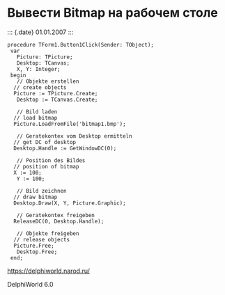 Вывести Bitmap на рабочем столе
===============================

::: {.date}
01.01.2007
:::

    procedure TForm1.Button1Click(Sender: TObject);
     var
       Picture: TPicture;
       Desktop: TCanvas;
       X, Y: Integer;
     begin
       // Objekte erstellen 
      // create objects 
      Picture := TPicture.Create;
       Desktop := TCanvas.Create;
     
       // Bild laden 
      // load bitmap 
      Picture.LoadFromFile('bitmap1.bmp');
     
       // Geratekontex vom Desktop ermitteln 
      // get DC of desktop 
      Desktop.Handle := GetWindowDC(0);
     
       // Position des Bildes 
      // position of bitmap 
      X := 100;
       Y := 100;
     
       // Bild zeichnen 
      // draw bitmap 
      Desktop.Draw(X, Y, Picture.Graphic);
     
       // Geratekontex freigeben 
      ReleaseDC(0, Desktop.Handle);
     
       // Objekte freigeben 
      // release objects 
      Picture.Free;
       Desktop.Free;
     end;
     

<https://delphiworld.narod.ru/>

DelphiWorld 6.0
